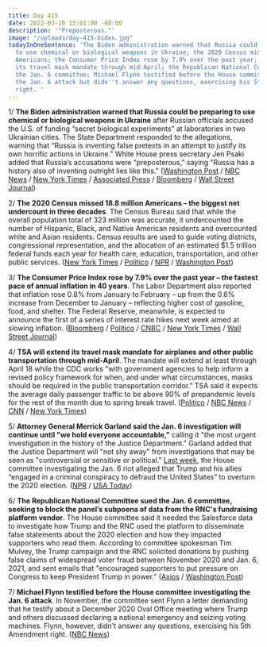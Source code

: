```yaml
---
title: Day 415
date: 2022-03-10 15:01:00 -08:00
description: '"Preposterous."'
image: "/uploads/day-415-biden.jpg"
todayInOneSentence: 'The Biden administration warned that Russia could be preparing
  to use chemical or biological weapons in Ukraine; the 2020 Census missed 18.8 million
  Americans; the Consumer Price Index rose by 7.9% over the past year; TSA will extend
  its travel mask mandate through mid-April; the Republican National Committee sued
  the Jan. 6 committee; Michael Flynn testified before the House committee investigating
  the Jan. 6 attack but didn''t answer any questions, exercising his 5th Amendment
  right. '
---
```


1/ **The Biden administration warned that Russia could be preparing to use chemical or biological weapons in Ukraine** after Russian officials accused the U.S. of funding “secret biological experiments” at laboratories in two Ukrainian cities. The State Department responded to the allegations, warning that “Russia is inventing false pretexts in an attempt to justify its own horrific actions in Ukraine.” White House press secretary Jen Psaki added that Russia’s accusations were  “preposterous,” saying "Russia has a history also of inventing outright lies like this." ([Washington Post](https://www.washingtonpost.com/world/2022/03/10/ukraine-russia-disinformation-us-biolabs-chemical-weapons/) / [NBC News](https://www.nbcnews.com/politics/national-security/us-warns-russia-use-chemical-weapons-false-flag-operation-ukraine-rcna19391) / [New York Times](https://www.nytimes.com/live/2022/03/10/world/ukraine-russia-war/accusations-fly-over-russian-disinformation-about-biological-weapons) / [Associated Press](https://apnews.com/article/russia-ukraine-europe-jen-psaki-chemical-weapons-weapons-of-mass-destruction-f01cedf434ec697034b2912696a3448b) / [Bloomberg](https://www.bloomberg.com/news/articles/2022-03-10/u-s-spy-chiefs-reject-russia-s-claims-of-ukraine-bioweapons?sref=MIBMEEoj) / [Wall Street Journal](https://www.wsj.com/articles/russian-accusations-of-biological-weapons-research-in-ukraine-stir-fears-of-broader-conflict-11646939931))

2/ **The 2020 Census missed 18.8 million Americans – the biggest net undercount in three decades**. The Census Bureau said that while the overall population total of 323 million was accurate, it undercounted the number of Hispanic, Black, and Native American residents and overcounted white and Asian residents. Census results are used to guide voting districts, congressional representation, and the allocation of an estimated $1.5 trillion federal funds each year for health care, education, transportation, and other public services. ([New York Times](https://www.nytimes.com/2022/03/10/us/census-undercounted-population.html) / [Politico](https://www.politico.com/news/2022/03/10/2020-census-undercount-black-people-hispanics-native-americans-00016138) / [NPR](https://www.npr.org/2022/03/10/1083732104/2020-census-accuracy-undercount-overcount-data-quality) / [Washington Post](https://www.washingtonpost.com/dc-md-va/2022/03/10/2020-census-undercount-report/))

3/ **The Consumer Price Index rose by 7.9% over the past year – the fastest pace of annual inflation in 40 years**. The Labor Department also reported that inflation rose 0.8% from January to February – up from the 0.6% increase from December to January – reflecting higher cost of gasoline, food, and shelter. The Federal Reserve, meanwhile, is expected to announce the first of a series of interest rate hikes next week aimed at slowing inflation. ([Bloomberg](https://www.bloomberg.com/news/articles/2022-03-10/u-s-inflation-hits-fresh-40-year-high-of-7-9-before-oil-spike?sref=MIBMEEoj) / [Politico](https://www.politico.com/news/2022/03/10/us-inflation-soars-to-40-year-high-00016043) / [CNBC](https://www.cnbc.com/2022/03/10/cpi-inflation-february-2022-.html) / [New York Times](https://www.nytimes.com/2022/03/10/business/economy/cpi-inflation-february-2022.html) / [Wall Street Journal](https://www.wsj.com/articles/us-inflation-consumer-price-index-february-2022-11646857681))

4/ **TSA will extend its travel mask mandate for airplanes and other public transportation through mid-April**. The mandate will extend at least through April 18 while the CDC works "with government agencies to help inform a revised policy framework for when, and under what circumstances, masks should be required in the public transportation corridor.” TSA said it expects the average daily passenger traffic to be above 90% of prepandemic levels for the rest of the month due to spring break travel. ([Politico](https://www.politico.com/news/2022/03/10/biden-administration-extends-masks-for-travel-through-april-18-00016097) / [NBC News](https://www.nbcnews.com/politics/white-house/tsa-extend-mask-mandate-planes-public-transportation-april-18-rcna19514) / [CNN](https://www.cnn.com/2022/03/10/politics/travel-mask-mandate/index.html) / [New York Times](https://www.nytimes.com/live/2022/03/10/world/covid-19-mandates-cases-vaccine#the-tsa-extends-its-mask-mandate-on-airplanes-and-public-transit-as-the-cdc-reviews-the-policys-future))

5/ **Attorney General Merrick Garland said the Jan. 6 investigation will continue until "we hold everyone accountable,"** calling it "the most urgent investigation in the history of the Justice Department." Garland added that the Justice Department will "not shy away" from investigations that may be seen as "controversial or sensitive or political." [Last week](https://whatthefuckjusthappenedtoday.com/2022/03/03/day-408/#1-the-house-select-committee-tasked), the House committee investigating the Jan. 6 riot alleged that Trump and his allies “engaged in a criminal conspiracy to defraud the United States” to overturn the 2020 election. ([NPR](https://www.npr.org/2022/03/10/1085016383/garland-says-the-jan-6-investigation-wont-end-until-everyone-is-held-to-account) / [USA Today](https://www.usatoday.com/story/news/politics/2022/03/10/garland-doj-wont-shy-away-jan-6-investigations/6984901001/))

6/ **The Republican National Committee sued the Jan. 6 committee, seeking to block the panel’s subpoena of data from the RNC's fundraising platform vendor**. The House committee said it needed the Salesforce data to investigate how Trump and the RNC used the platform to disseminate false statements about the 2020 election and how they impacted supporters who read them. According to committee spokesman Tim Mulvey, the Trump campaign and the RNC solicited donations by pushing false claims of widespread voter fraud between November 2020 and Jan. 6, 2021, and sent emails that "encouraged supporters to put pressure on Congress to keep President Trump in power." ([Axios](https://www.axios.com/rnc-lawsuit-salesforce-jan6-committee-05488227-4ea9-49ee-8208-52ead613db56.html) / [Washington Post](https://www.washingtonpost.com/politics/2022/03/10/rnc-sues-jan-6-committee-salesforce-vendor-republicans/))

7/ **Michael Flynn testified before the House committee investigating the Jan. 6 attack**. In November, the committee sent Flynn a letter demanding that he testify about a December 2020 Oval Office meeting where Trump and others discussed declaring a national emergency and seizing voting machines.  Flynn, however, didn't answer any questions, exercising his 5th Amendment right. ([NBC News](https://www.nbcnews.com/politics/congress/michael-flynn-testifies-closed-door-meeting-jan-6-committee-rcna19570))